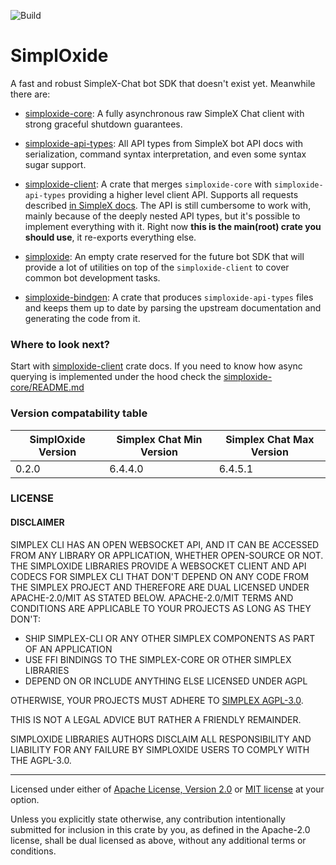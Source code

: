 ![Build](https://github.com/a1akris/simploxide/actions/workflows/rust.yml/badge.svg)

# SimplOxide

A fast and robust SimpleX-Chat bot SDK that doesn't exist yet. Meanwhile there
are:

- [simploxide-core](./simploxide-core): A fully asynchronous raw SimpleX Chat
  client with strong graceful shutdown guarantees.

- [simploxide-api-types](./simploxide-api-types): All API types from SimpleX
  bot API docs with serialization, command syntax interpretation, and even some
  syntax sugar support.

- [simploxide-client](./simploxide-client): A crate that merges
  `simploxide-core` with `simploxide-api-types` providing a higher level client
  API. Supports all requests described [in SimpleX docs](#link). The API is
  still cumbersome to work with, mainly because of the deeply nested API types,
  but it's possible to implement everything with it. Right now **this is the
  main(root) crate you should use**, it re-exports everything else.

- [simploxide](./simploxide): An empty crate reserved for the future bot SDK
  that will provide a lot of utilities on top of the `simploxide-client` to
  cover common bot development tasks.

- [simploxide-bindgen](./simploxide-bindgen): A crate that produces
  `simploxide-api-types` files and keeps them up to date by parsing the
  upstream documentation and generating the code from it.


### Where to look next?

Start with [simploxide-client](#ReferenceHere) crate docs. If you need to
know how async querying is implemented under the hood check the
[simploxide-core/README.md](./simploxide-core)


### Version compatability table

| SimplOxide Version | Simplex Chat Min Version | Simplex Chat Max Version |
| ------------------ | ------------------------ | ------------------------ |
| 0.2.0              | 6.4.4.0                  | 6.4.5.1                  |


### LICENSE

#### DISCLAIMER

SIMPLEX CLI HAS AN OPEN WEBSOCKET API, AND IT CAN BE ACCESSED FROM ANY LIBRARY
OR APPLICATION, WHETHER OPEN-SOURCE OR NOT. THE SIMPLOXIDE LIBRARIES PROVIDE A
WEBSOCKET CLIENT AND API CODECS FOR SIMPLEX CLI THAT DON'T DEPEND ON ANY CODE
FROM THE SIMPLEX PROJECT AND THEREFORE ARE DUAL LICENSED UNDER APACHE-2.0/MIT
AS STATED BELOW. APACHE-2.0/MIT TERMS AND CONDITIONS ARE APPLICABLE TO YOUR
PROJECTS AS LONG AS THEY DON'T:

- SHIP SIMPLEX-CLI OR ANY OTHER SIMPLEX COMPONENTS AS PART OF AN APPLICATION
- USE FFI BINDINGS TO THE SIMPLEX-CORE OR OTHER SIMPLEX LIBRARIES
- DEPEND ON OR INCLUDE ANYTHING ELSE LICENSED UNDER AGPL

OTHERWISE, YOUR PROJECTS MUST ADHERE TO [SIMPLEX
AGPL-3.0](https://github.com/simplex-chat/simplex-chat/blob/stable/LICENSE).


THIS IS NOT A LEGAL ADVICE BUT RATHER A FRIENDLY REMAINDER.

SIMPLOXIDE LIBRARIES AUTHORS DISCLAIM ALL RESPONSIBILITY AND LIABILITY FOR ANY
FAILURE BY SIMPLOXIDE USERS TO COMPLY WITH THE AGPL-3.0.

---

Licensed under either of [Apache License, Version 2.0](LICENSE-APACHE) or [MIT
license](LICENSE-MIT) at your option.

Unless you explicitly state otherwise, any contribution intentionally submitted
for inclusion in this crate by you, as defined in the Apache-2.0 license, shall
be dual licensed as above, without any additional terms or conditions.

